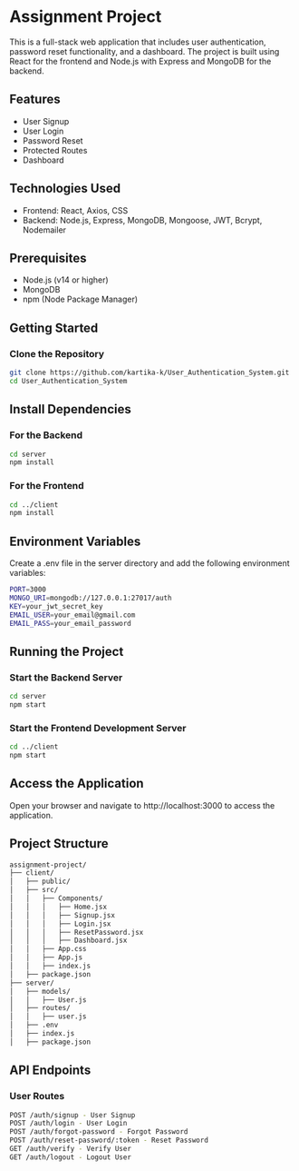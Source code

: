 # Assignment Project

This is a full-stack web application that includes user authentication, password reset functionality, and a dashboard. The project is built using React for the frontend and Node.js with Express and MongoDB for the backend.

## Features

- User Signup
- User Login
- Password Reset
- Protected Routes
- Dashboard

## Technologies Used

- Frontend: React, Axios, CSS
- Backend: Node.js, Express, MongoDB, Mongoose, JWT, Bcrypt, Nodemailer

## Prerequisites

- Node.js (v14 or higher)
- MongoDB
- npm (Node Package Manager)

## Getting Started

### Clone the Repository

```bash
git clone https://github.com/kartika-k/User_Authentication_System.git
cd User_Authentication_System
```
## Install Dependencies

### For the Backend

```bash
cd server
npm install
```

### For the Frontend

```bash
cd ../client
npm install
```

## Environment Variables
Create a .env file in the server directory and add the following environment variables:

```bash
PORT=3000
MONGO_URI=mongodb://127.0.0.1:27017/auth
KEY=your_jwt_secret_key
EMAIL_USER=your_email@gmail.com
EMAIL_PASS=your_email_password
```

## Running the Project
### Start the Backend Server
```bash
cd server
npm start
```

### Start the Frontend Development Server
```bash
cd ../client
npm start
```

## Access the Application
Open your browser and navigate to http://localhost:3000 to access the application.

## Project Structure
```bash
assignment-project/
├── client/
│   ├── public/
│   ├── src/
│   │   ├── Components/
│   │   │   ├── Home.jsx
│   │   │   ├── Signup.jsx
│   │   │   ├── Login.jsx
│   │   │   ├── ResetPassword.jsx
│   │   │   ├── Dashboard.jsx
│   │   ├── App.css
│   │   ├── App.js
│   │   ├── index.js
│   ├── package.json
├── server/
│   ├── models/
│   │   ├── User.js
│   ├── routes/
│   │   ├── user.js
│   ├── .env
│   ├── index.js
│   ├── package.json
```

## API Endpoints
### User Routes
```bash
POST /auth/signup - User Signup
POST /auth/login - User Login
POST /auth/forgot-password - Forgot Password
POST /auth/reset-password/:token - Reset Password
GET /auth/verify - Verify User
GET /auth/logout - Logout User
```

